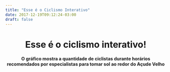 ```yaml
---
title: "Esse é o Ciclismo Interativo"
date: 2017-12-19T09:12:24-03:00
draft: false
---
```


<h1 align="center"> Esse é o ciclismo interativo! </h1>

<script src="https://d3js.org/d3.v4.min.js"></script>

<div class="container">
    <style>
     #chart rect {
        fill: orange;
    }
    #chart rect:hover {
        fill: orangered;
    }
    div.tooltip {
      position: absolute;
      text-align: center;
      width: 50px;
      height: 14px;
      padding: 2px;
      font: 12px sans-serif;
      background: lightsteelblue;
      border: 0px;
      border-radius: 8px;
    }
    </style>
    <div class="row">
      <h4 align="center">O gráfico mostra a quantidade de ciclistas durante horários recomendados por especialistas para tomar sol ao redor do Açude Velho</h4>
    </div>
    <div class="row mychart" id="chart">
</div>
</div>

<script type="text/javascript">
    var alturaSVG = 400,
        larguraSVG = 800;

    var	margin = {top: 10, right: 20, bottom:30, left: 60},
          larguraVis = larguraSVG - margin.left - margin.right,
          alturaVis = alturaSVG - margin.top - margin.bottom;


    function desenhaVis(dados) {
        var dataFiltrada = {}
        //criando o "container"/"esqueleto" do gráfico
        var grafico = d3.select('#chart')
            .append("svg")
                .attr('width', larguraVis + margin.left + margin.right)
                .attr('height', alturaVis + margin.top + margin.bottom)
            .append('g')
                .attr('transform', 'translate(' +  margin.left + ',' + margin.top + ')');
        //escalas
       var teste = dados.reduce(function(result, current) {
           if ((current.horario_inicial >= "16:30" && current.horario_inicial <= "18:00")||
            (current.horario_inicial <= "09:30")) {
                  result[current.horario_inicial] = result[current.horario_inicial] || [];
                  result[current.horario_inicial].push(current);
            }
        return result;
        }, {})

       var abc = []

       for (var i in teste) {
           var sum = 0;
           for(var j in teste[i]){
               sum += parseInt(teste[i][j].total_ciclistas);
           }
           abc.push({"total_ciclistas": sum, "horario_inicial": teste[i][j].horario_inicial})
        }

        var tooltip = d3.select("body").append("div")
        .attr("class", "tooltip")				
        .style("opacity", 0);   
        var x = d3.scaleBand().domain(abc.map((data, indice) => data.horario_inicial))
            .range([0, larguraVis]).padding(0.1);

        var y = d3.scaleLinear().domain([0, d3.max(abc, (d, i) => d.total_ciclistas * 2)]).range([alturaVis, 0]);
        //dados mostrados
        grafico.selectAll('g')
            .data(abc)
            .enter()
            .append('rect')
                .attr('x', d => x(d.horario_inicial))   
                .attr('width', x.bandwidth())
                .attr('y', d => y(d.total_ciclistas))
                .attr('height', (d) => alturaVis - y(d.total_ciclistas))
                .call(d3.zoom().on("zoom", function () {
                    grafico.attr("transform", d3.event.transform)
            }))
            .on("mouseover", function(d) {
                tooltip.transition().duration(200).style("opacity", .9);

        		tooltip.html(d.total_ciclistas)
                .style("left", (d3.event.pageX + 20) + "px")		
                .style("top", (d3.event.pageY - 10) + "px");
            })					
        .on("mouseout", function(d) {		
            tooltip.transition()		
                .duration(500)		
                .style("opacity", 0)
      			});	 
        //eixos
        grafico.append("g")
            .attr("class", "x axis")
            .attr("transform", "translate(0," + alturaVis + ")")
            .call(d3.axisBottom(x));
        grafico.append('g')
            .attr('transform', 'translate(0,0)')
            .call(d3.axisLeft(y));  
        grafico.append("text")
            .attr("transform", "translate(-35," + (alturaVis + margin.top)/2 + ") rotate(-90)")
            .text("Quantidade de ciclistas");

      }

    d3.csv('../dados/dados.csv', function(data) {
        desenhaVis(data);
    });
 </script>

</div>
